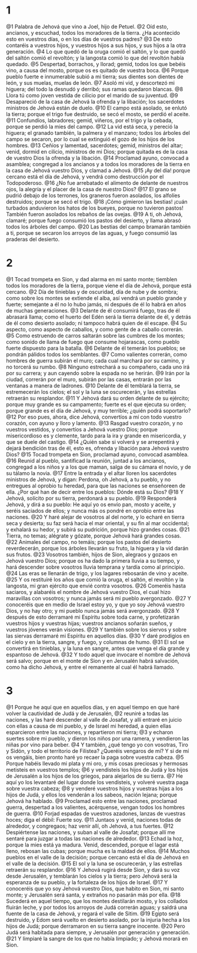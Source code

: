 # 1
@1 Palabra de Jehová que vino a Joel, hijo de Petuel.
@2 Oíd esto, ancianos, y escuchad, todos los moradores de la tierra. ¿Ha acontecido esto en vuestros días, o en los días de vuestros padres?
@3 De esto contaréis a vuestros hijos, y vuestros hijos a sus hijos, y sus hijos a la otra generación.
@4 Lo que quedó de la oruga comió el saltón, y lo que quedó del saltón comió el revoltón; y la langosta comió lo que del revoltón había quedado.
@5 Despertad, borrachos, y llorad; gemid, todos los que bebéis vino, a causa del mosto, porque os es quitado de vuestra boca.
@6 Porque pueblo fuerte e innumerable subió a mi tierra; sus dientes son dientes de león, y sus muelas, muelas de león.
@7 Asoló mi vid, y descortezó mi higuera; del todo la desnudó y derribó; sus ramas quedaron blancas.
@8 Llora tú como joven vestida de cilicio por el marido de su juventud.
@9 Desapareció de la casa de Jehová la ofrenda y la libación; los sacerdotes ministros de Jehová están de duelo.
@10 El campo está asolado, se enlutó la tierra; porque el trigo fue destruido, se secó el mosto, se perdió el aceite.
@11 Confundíos, labradores; gemid, viñeros, por el trigo y la cebada, porque se perdió la mies del campo.
@12 La vid está seca, y pereció la higuera; el granado también, la palmera y el manzano; todos los árboles del campo se secaron, por lo cual se extinguió el gozo de los hijos de los hombres.
@13 Ceñíos y lamentad, sacerdotes; gemid, ministros del altar; venid, dormid en cilicio, ministros de mi Dios; porque quitada es de la casa de vuestro Dios la ofrenda y la libación.
@14 Proclamad ayuno, convocad a asamblea; congregad a los ancianos y a todos los moradores de la tierra en la casa de Jehová vuestro Dios, y clamad a Jehová.
@15 ¡Ay del día! porque cercano está el día de Jehová, y vendrá como destrucción por el Todopoderoso.
@16 ¿No fue arrebatado el alimento de delante de nuestros ojos, la alegría y el placer de la casa de nuestro Dios?
@17 El grano se pudrió debajo de los terrones, los graneros fueron asolados, los alfolíes destruidos; porque se secó el trigo.
@18 ¡Cómo gimieron las bestias! ¡cuán turbados anduvieron los hatos de los bueyes, porque no tuvieron pastos! También fueron asolados los rebaños de las ovejas.
@19 A ti, oh Jehová, clamaré; porque fuego consumió los pastos del desierto, y llama abrasó todos los árboles del campo.
@20 Las bestias del campo bramarán también a ti, porque se secaron los arroyos de las aguas, y fuego consumió las praderas del desierto.

# 2
@1 Tocad trompeta en Sion, y dad alarma en mi santo monte; tiemblen todos los moradores de la tierra, porque viene el día de Jehová, porque está cercano.
@2 Día de tinieblas y de oscuridad, día de nube y de sombra; como sobre los montes se extiende el alba, así vendrá un pueblo grande y fuerte; semejante a él no lo hubo jamás, ni después de él lo habrá en años de muchas generaciones.
@3 Delante de él consumirá fuego, tras de él abrasará llama; como el huerto del Edén será la tierra delante de él, y detrás de él como desierto asolado; ni tampoco habrá quien de él escape.
@4 Su aspecto, como aspecto de caballos, y como gente de a caballo correrán.
@5 Como estruendo de carros saltarán sobre las cumbres de los montes; como sonido de llama de fuego que consume hojarascas, como pueblo fuerte dispuesto para la batalla.
@6 Delante de él temerán los pueblos; se pondrán pálidos todos los semblantes.
@7 Como valientes correrán, como hombres de guerra subirán el muro; cada cual marchará por su camino, y no torcerá su rumbo.
@8 Ninguno estrechará a su compañero, cada uno irá por su carrera; y aun cayendo sobre la espada no se herirán.
@9 Irán por la ciudad, correrán por el muro, subirán por las casas, entrarán por las ventanas a manera de ladrones.
@10 Delante de él temblará la tierra, se estremecerán los cielos; el sol y la luna se oscurecerán, y las estrellas retraerán su resplandor.
@11 Y Jehová dará su orden delante de su ejército; porque muy grande es su campamento; fuerte es el que ejecuta su orden; porque grande es el día de Jehová, y muy terrible; ¿quién podrá soportarlo?
@12 Por eso pues, ahora, dice Jehová, convertíos a mí con todo vuestro corazón, con ayuno y lloro y lamento.
@13 Rasgad vuestro corazón, y no vuestros vestidos, y convertíos a Jehová vuestro Dios; porque misericordioso es y clemente, tardo para la ira y grande en misericordia, y que se duele del castigo.
@14 ¿Quién sabe si volverá y se arrepentirá y dejará bendición tras de él, esto es, ofrenda y libación para Jehová vuestro Dios?
@15 Tocad trompeta en Sion, proclamad ayuno, convocad asamblea.
@16 Reunid al pueblo, santificad la reunión, juntad a los ancianos, congregad a los niños y a los que maman, salga de su cámara el novio, y de su tálamo la novia.
@17 Entre la entrada y el altar lloren los sacerdotes ministros de Jehová, y digan: Perdona, oh Jehová, a tu pueblo, y no entregues al oprobio tu heredad, para que las naciones se enseñoreen de ella. ¿Por qué han de decir entre los pueblos: Dónde está su Dios?
@18 Y Jehová, solícito por su tierra, perdonará a su pueblo.
@19 Responderá Jehová, y dirá a su pueblo: He aquí yo os envío pan, mosto y aceite, y seréis saciados de ellos; y nunca más os pondré en oprobio entre las naciones.
@20 Y haré alejar de vosotros al del norte, y lo echaré en tierra seca y desierta; su faz será hacia el mar oriental, y su fin al mar occidental; y exhalará su hedor, y subirá su pudrición, porque hizo grandes cosas.
@21 Tierra, no temas; alégrate y gózate, porque Jehová hará grandes cosas.
@22 Animales del campo, no temáis; porque los pastos del desierto reverdecerán, porque los árboles llevarán su fruto, la higuera y la vid darán sus frutos.
@23 Vosotros también, hijos de Sion, alegraos y gozaos en Jehová vuestro Dios; porque os ha dado la primera lluvia a su tiempo, y hará descender sobre vosotros lluvia temprana y tardía como al principio.
@24 Las eras se llenarán de trigo, y los lagares rebosarán de vino y aceite.
@25 Y os restituiré los años que comió la oruga, el saltón, el revoltón y la langosta, mi gran ejército que envié contra vosotros.
@26 Comeréis hasta saciaros, y alabaréis el nombre de Jehová vuestro Dios, el cual hizo maravillas con vosotros; y nunca jamás será mi pueblo avergonzado.
@27 Y conoceréis que en medio de Israel estoy yo, y que yo soy Jehová vuestro Dios, y no hay otro; y mi pueblo nunca jamás será avergonzado.
@28 Y después de esto derramaré mi Espíritu sobre toda carne, y profetizarán vuestros hijos y vuestras hijas; vuestros ancianos soñarán sueños, y vuestros jóvenes verán visiones.
@29 Y también sobre los siervos y sobre las siervas derramaré mi Espíritu en aquellos días.
@30 Y daré prodigios en el cielo y en la tierra, sangre, y fuego, y columnas de humo.
@31 El sol se convertirá en tinieblas, y la luna en sangre, antes que venga el día grande y espantoso de Jehová.
@32 Y todo aquel que invocare el nombre de Jehová será salvo; porque en el monte de Sion y en Jerusalén habrá salvación, como ha dicho Jehová, y entre el remanente al cual él habrá llamado.

# 3
@1 Porque he aquí que en aquellos días, y en aquel tiempo en que haré volver la cautividad de Judá y de Jerusalén,
@2 reuniré a todas las naciones, y las haré descender al valle de Josafat, y allí entraré en juicio con ellas a causa de mi pueblo, y de Israel mi heredad, a quien ellas esparcieron entre las naciones, y repartieron mi tierra;
@3 y echaron suertes sobre mi pueblo, y dieron los niños por una ramera, y vendieron las niñas por vino para beber.
@4 Y también, ¿qué tengo yo con vosotras, Tiro y Sidón, y todo el territorio de Filistea? ¿Queréis vengaros de mí? Y si de mí os vengáis, bien pronto haré yo recaer la paga sobre vuestra cabeza.
@5 Porque habéis llevado mi plata y mi oro, y mis cosas preciosas y hermosas metisteis en vuestros templos;
@6 y vendisteis los hijos de Judá y los hijos de Jerusalén a los hijos de los griegos, para alejarlos de su tierra.
@7 He aquí yo los levantaré del lugar donde los vendisteis, y volveré vuestra paga sobre vuestra cabeza;
@8 y venderé vuestros hijos y vuestras hijas a los hijos de Judá, y ellos los venderán a los sabeos, nación lejana; porque Jehová ha hablado.
@9 Proclamad esto entre las naciones, proclamad guerra, despertad a los valientes, acérquense, vengan todos los hombres de guerra.
@10 Forjad espadas de vuestros azadones, lanzas de vuestras hoces; diga el débil: Fuerte soy.
@11 Juntaos y venid, naciones todas de alrededor, y congregaos; haz venir allí, oh Jehová, a tus fuertes.
@12 Despiértense las naciones, y suban al valle de Josafat; porque allí me sentaré para juzgar a todas las naciones de alrededor.
@13 Echad la hoz, porque la mies está ya madura. Venid, descended, porque el lagar está lleno, rebosan las cubas; porque mucha es la maldad de ellos.
@14 Muchos pueblos en el valle de la decisión; porque cercano está el día de Jehová en el valle de la decisión.
@15 El sol y la luna se oscurecerán, y las estrellas retraerán su resplandor.
@16 Y Jehová rugirá desde Sion, y dará su voz desde Jerusalén, y temblarán los cielos y la tierra; pero Jehová será la esperanza de su pueblo, y la fortaleza de los hijos de Israel.
@17 Y conoceréis que yo soy Jehová vuestro Dios, que habito en Sion, mi santo monte; y Jerusalén será santa, y extraños no pasarán más por ella.
@18 Sucederá en aquel tiempo, que los montes destilarán mosto, y los collados fluirán leche, y por todos los arroyos de Judá correrán aguas; y saldrá una fuente de la casa de Jehová, y regará el valle de Sitim.
@19 Egipto será destruido, y Edom será vuelto en desierto asolado, por la injuria hecha a los hijos de Judá; porque derramaron en su tierra sangre inocente.
@20 Pero Judá será habitada para siempre, y Jerusalén por generación y generación.
@21 Y limpiaré la sangre de los que no había limpiado; y Jehová morará en Sion.